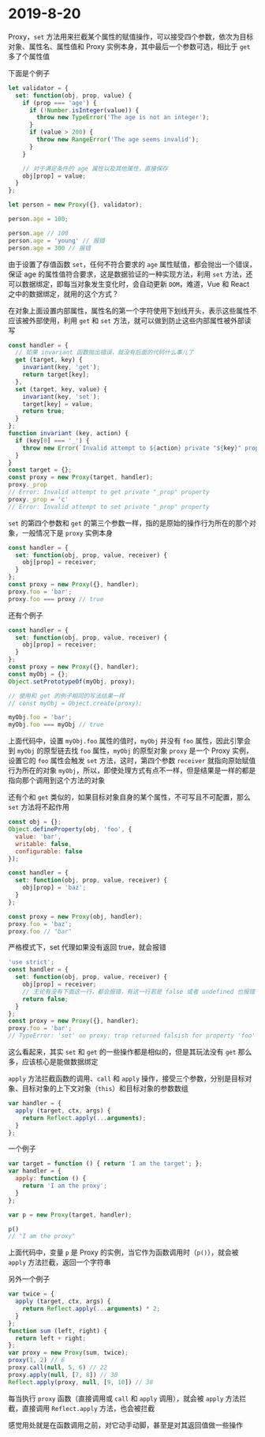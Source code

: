 # 2019-8-20

Proxy，`set` 方法用来拦截某个属性的赋值操作，可以接受四个参数，依次为目标对象、属性名、属性值和 Proxy 实例本身，其中最后一个参数可选，相比于 `get` 多了个属性值

下面是个例子

```JavaScript
let validator = {
  set: function(obj, prop, value) {
    if (prop === 'age') {
      if (!Number.isInteger(value)) {
        throw new TypeError('The age is not an integer');
      }
      if (value > 200) {
        throw new RangeError('The age seems invalid');
      }
    }

    // 对于满足条件的 age 属性以及其他属性，直接保存
    obj[prop] = value;
  }
};

let person = new Proxy({}, validator);

person.age = 100;

person.age // 100
person.age = 'young' // 报错
person.age = 300 // 报错
```

由于设置了存值函数 `set`，任何不符合要求的 `age` 属性赋值，都会抛出一个错误，保证 age 的属性值符合要求，这是数据验证的一种实现方法，利用 `set` 方法，还可以数据绑定，即每当对象发生变化时，会自动更新 `DOM`，难道，Vue 和 React 之中的数据绑定，就用的这个方式？

在对象上面设置内部属性，属性名的第一个字符使用下划线开头，表示这些属性不应该被外部使用，利用 `get` 和 `set` 方法，就可以做到防止这些内部属性被外部读写

```JavaScript
const handler = {
  // 如果 invariant 函数抛出错误，就没有后面的代码什么事儿了
  get (target, key) {
    invariant(key, 'get');
    return target[key];
  },
  set (target, key, value) {
    invariant(key, 'set');
    target[key] = value;
    return true;
  }
};
function invariant (key, action) {
  if (key[0] === '_') {
    throw new Error(`Invalid attempt to ${action} private "${key}" property`);
  }
}
const target = {};
const proxy = new Proxy(target, handler);
proxy._prop
// Error: Invalid attempt to get private "_prop" property
proxy._prop = 'c'
// Error: Invalid attempt to set private "_prop" property
```

`set` 的第四个参数和 `get` 的第三个参数一样，指的是原始的操作行为所在的那个对象，一般情况下是 `proxy` 实例本身

```JavaScript
const handler = {
  set: function(obj, prop, value, receiver) {
    obj[prop] = receiver;
  }
};
const proxy = new Proxy({}, handler);
proxy.foo = 'bar';
proxy.foo === proxy // true
```

还有个例子

```JavaScript
const handler = {
  set: function(obj, prop, value, receiver) {
    obj[prop] = receiver;
  }
};
const proxy = new Proxy({}, handler);
const myObj = {};
Object.setPrototypeOf(myObj, proxy);

// 使用和 get 的例子相同的写法结果一样
// const myObj = Object.create(proxy);

myObj.foo = 'bar';
myObj.foo === myObj // true
```

上面代码中，设置 `myObj.foo` 属性的值时，`myObj` 并没有 `foo` 属性，因此引擎会到 `myObj` 的原型链去找 `foo` 属性，`myObj` 的原型对象 `proxy` 是一个 Proxy 实例，设置它的 `foo` 属性会触发 `set` 方法，这时，第四个参数 `receiver` 就指向原始赋值行为所在的对象 `myObj`，所以，即使处理方式有点不一样，但是结果是一样的都是指向那个调用到这个方法的对象

还有个和 `get` 类似的，如果目标对象自身的某个属性，不可写且不可配置，那么 `set` 方法将不起作用

```JavaScript
const obj = {};
Object.defineProperty(obj, 'foo', {
  value: 'bar',
  writable: false,
  configurable: false
});

const handler = {
  set: function(obj, prop, value, receiver) {
    obj[prop] = 'baz';
  }
};

const proxy = new Proxy(obj, handler);
proxy.foo = 'baz';
proxy.foo // "bar"
```

严格模式下，set 代理如果没有返回 true，就会报错

```JavaScript
'use strict';
const handler = {
  set: function(obj, prop, value, receiver) {
    obj[prop] = receiver;
    // 无论有没有下面这一行，都会报错，有这一行若是 false 或者 undefined 也报错
    return false;
  }
};
const proxy = new Proxy({}, handler);
proxy.foo = 'bar';
// TypeError: 'set' on proxy: trap returned falsish for property 'foo'
```

这么看起来，其实 `set` 和 `get` 的一些操作都是相似的，但是其玩法没有 `get` 那么多，应该核心是能做数据绑定

`apply` 方法拦截函数的调用、`call` 和 `apply` 操作，接受三个参数，分别是目标对象、目标对象的上下文对象（`this`）和目标对象的参数数组

```JavaScript
var handler = {
  apply (target, ctx, args) {
    return Reflect.apply(...arguments);
  }
};
```

一个例子

```JavaScript
var target = function () { return 'I am the target'; };
var handler = {
  apply: function () {
    return 'I am the proxy';
  }
};

var p = new Proxy(target, handler);

p()
// "I am the proxy"
```

上面代码中，变量 `p` 是 Proxy 的实例，当它作为函数调用时（`p()`），就会被 `apply` 方法拦截，返回一个字符串

另外一个例子

```JavaScript
var twice = {
  apply (target, ctx, args) {
    return Reflect.apply(...arguments) * 2;
  }
};
function sum (left, right) {
  return left + right;
};
var proxy = new Proxy(sum, twice);
proxy(1, 2) // 6
proxy.call(null, 5, 6) // 22
proxy.apply(null, [7, 8]) // 30
Reflect.apply(proxy, null, [9, 10]) // 38
```

每当执行 `proxy` 函数（直接调用或 `call` 和 `apply` 调用），就会被 `apply` 方法拦截，直接调用 `Reflect.apply` 方法，也会被拦截

感觉用处就是在函数调用之前，对它动手动脚，甚至是对其返回值做一些操作
